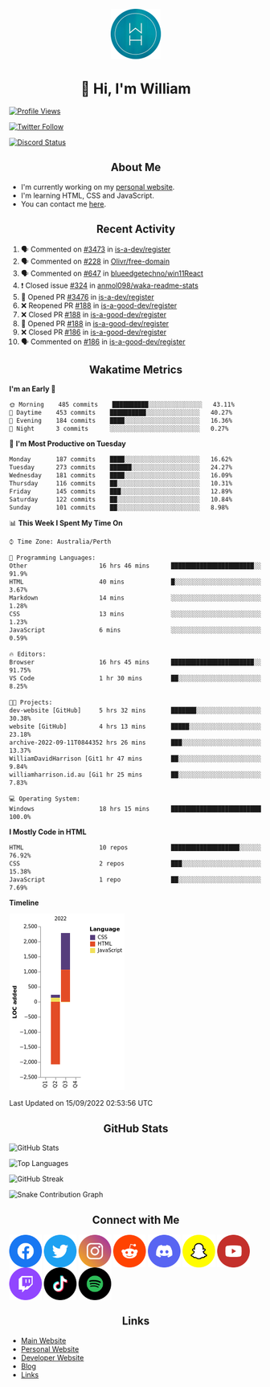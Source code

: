 <p align="center"><img src="https://github.com/williamdavidharrison/williamdavidharrison/blob/main/assets/logo.png" height="100" width="100"></p>

<h1 align="center">👋 Hi, I'm William</h1>

[![Profile Views](https://komarev.com/ghpvc/?username=williamdavidharrison&color=blue&style=for-the-badge)](https://github.com/williamdavidharrison)

[![Twitter Follow](https://img.shields.io/twitter/follow/WDHarrison09?color=1DA1F2&logo=twitter&style=for-the-badge)](https://twitter.com/intent/user?screen_name=wdharrison09)

[![Discord Status](https://dcbadge.vercel.app/api/shield/853158265466257448?theme=discord-inverted)](https://discord.com/users/853158265466257448)

<h2 align="center">About Me</h2>

* I'm currently working on my [personal website](https://github.com/williamdavidharrison/website).
* I'm learning HTML, CSS and JavaScript.
* You can contact me [here](https://contact.williamharrison.me).

<h2 align="center">Recent Activity</h2>

<!--START_SECTION:activity-->
1. 🗣 Commented on [#3473](https://github.com/is-a-dev/register/issues/3473) in [is-a-dev/register](https://github.com/is-a-dev/register)
2. 🗣 Commented on [#228](https://github.com/Olivr/free-domain/issues/228) in [Olivr/free-domain](https://github.com/Olivr/free-domain)
3. 🗣 Commented on [#647](https://github.com/blueedgetechno/win11React/issues/647) in [blueedgetechno/win11React](https://github.com/blueedgetechno/win11React)
4. ❗️ Closed issue [#324](https://github.com/anmol098/waka-readme-stats/issues/324) in [anmol098/waka-readme-stats](https://github.com/anmol098/waka-readme-stats)
5. 💪 Opened PR [#3476](https://github.com/is-a-dev/register/pull/3476) in [is-a-dev/register](https://github.com/is-a-dev/register)
6. ❌ Reopened PR [#188](https://github.com/is-a-good-dev/register/pull/188) in [is-a-good-dev/register](https://github.com/is-a-good-dev/register)
7. ❌ Closed PR [#188](https://github.com/is-a-good-dev/register/pull/188) in [is-a-good-dev/register](https://github.com/is-a-good-dev/register)
8. 💪 Opened PR [#188](https://github.com/is-a-good-dev/register/pull/188) in [is-a-good-dev/register](https://github.com/is-a-good-dev/register)
9. ❌ Closed PR [#186](https://github.com/is-a-good-dev/register/pull/186) in [is-a-good-dev/register](https://github.com/is-a-good-dev/register)
10. 🗣 Commented on [#186](https://github.com/is-a-good-dev/register/issues/186) in [is-a-good-dev/register](https://github.com/is-a-good-dev/register)
<!--END_SECTION:activity-->

<h2 align="center">Wakatime Metrics</h2>

<!--START_SECTION:waka-->
**I'm an Early 🐤** 

```text
🌞 Morning    485 commits    ██████████░░░░░░░░░░░░░░░   43.11% 
🌆 Daytime    453 commits    ██████████░░░░░░░░░░░░░░░   40.27% 
🌃 Evening    184 commits    ████░░░░░░░░░░░░░░░░░░░░░   16.36% 
🌙 Night      3 commits      ░░░░░░░░░░░░░░░░░░░░░░░░░   0.27%

```
📅 **I'm Most Productive on Tuesday** 

```text
Monday       187 commits    ████░░░░░░░░░░░░░░░░░░░░░   16.62% 
Tuesday      273 commits    ██████░░░░░░░░░░░░░░░░░░░   24.27% 
Wednesday    181 commits    ████░░░░░░░░░░░░░░░░░░░░░   16.09% 
Thursday     116 commits    ██░░░░░░░░░░░░░░░░░░░░░░░   10.31% 
Friday       145 commits    ███░░░░░░░░░░░░░░░░░░░░░░   12.89% 
Saturday     122 commits    ██░░░░░░░░░░░░░░░░░░░░░░░   10.84% 
Sunday       101 commits    ██░░░░░░░░░░░░░░░░░░░░░░░   8.98%

```


📊 **This Week I Spent My Time On** 

```text
⌚︎ Time Zone: Australia/Perth

💬 Programming Languages: 
Other                    16 hrs 46 mins      ███████████████████████░░   91.9% 
HTML                     40 mins             █░░░░░░░░░░░░░░░░░░░░░░░░   3.67% 
Markdown                 14 mins             ░░░░░░░░░░░░░░░░░░░░░░░░░   1.28% 
CSS                      13 mins             ░░░░░░░░░░░░░░░░░░░░░░░░░   1.23% 
JavaScript               6 mins              ░░░░░░░░░░░░░░░░░░░░░░░░░   0.59%

🔥 Editors: 
Browser                  16 hrs 45 mins      ███████████████████████░░   91.75% 
VS Code                  1 hr 30 mins        ██░░░░░░░░░░░░░░░░░░░░░░░   8.25%

🐱‍💻 Projects: 
dev-website [GitHub]     5 hrs 32 mins       ███████░░░░░░░░░░░░░░░░░░   30.38% 
website [GitHub]         4 hrs 13 mins       █████░░░░░░░░░░░░░░░░░░░░   23.18% 
archive-2022-09-11T0844352 hrs 26 mins       ███░░░░░░░░░░░░░░░░░░░░░░   13.37% 
WilliamDavidHarrison [Git1 hr 47 mins        ██░░░░░░░░░░░░░░░░░░░░░░░   9.84% 
williamharrison.id.au [Gi1 hr 25 mins        ██░░░░░░░░░░░░░░░░░░░░░░░   7.83%

💻 Operating System: 
Windows                  18 hrs 15 mins      █████████████████████████   100.0%

```

**I Mostly Code in HTML** 

```text
HTML                     10 repos            ███████████████████░░░░░░   76.92% 
CSS                      2 repos             ███░░░░░░░░░░░░░░░░░░░░░░   15.38% 
JavaScript               1 repo              ██░░░░░░░░░░░░░░░░░░░░░░░   7.69%

```


**Timeline**

![Chart not found](https://raw.githubusercontent.com/WilliamDavidHarrison/WilliamDavidHarrison/main/charts/bar_graph.png) 


 Last Updated on 15/09/2022 02:53:56 UTC
<!--END_SECTION:waka-->

<h2 align="center">GitHub Stats</h2>

![GitHub Stats](https://github-readme-stats.api.williamharrison.dev/api?username=williamdavidharrison&theme=algolia&show_icons=true&border_radius=8&count_private=true&include_all_commits=true)

![Top Languages](https://github-readme-stats.api.williamharrison.dev/api/top-langs/?username=williamdavidharrison&theme=algolia&layout=compact&border_radius=8)

![GitHub Streak](https://wh-github-readme-streak-stats.herokuapp.com/?user=WilliamDavidHarrison&theme=dark)

![Snake Contribution Graph](https://github.com/WilliamDavidHarrison/WilliamDavidHarrison/blob/output/github-contribution-grid-snake.svg)

<h2 align="center">Connect with Me</h2>

<a href="https://www.facebook.com/wdharrison09"><img align="center" src="assets/facebook.png" height="65" width="65" /></a>
<a href="https://twitter.com/wdharrison09"><img align="center" src="assets/twitter.png" height="65" width="65" /></a>
<a href="https://www.instagram.com/wdharrison09"><img align="center" src="assets/instagram.png" height="65" width="65" /></a>
<a href="https://www.reddit.com/u/williamdavidharrison"><img align="center" src="assets/reddit.png" height="65" width="65" /></a>
<a href="https://discord.com/users/853158265466257448"><img align="center" src="assets/discord.png" height="65" width="65" /></a>
<a href="https://snapchat.com/add/wdharrison09"><img align="center" src="assets/snapchat.png" height="65" width="65" /></a>
<a href="https://www.youtube.com/channel/UCzHwrpKSSMcnt-srjRqQqjg"><img align="center" src="assets/youtube.png" height="65" width="65" /></a>
<a href="https://www.twitch.tv/wdharrison09"><img align="center" src="assets/twitch.png" height="65" width="65" /></a>
<a href="https://www.tiktok.com/@wdharrison09"><img align="center" src="assets/tiktok.png" height="65" width="65" /></a>
<a href="https://open.spotify.com/user/4kteqc82me1u1vxevzly2azqs"><img align="center" src="assets/spotify.png" height="65" width="65" /></a>

<h2 align="center">Links</h2>

* [Main Website](https://williamharrison.xyz)
* [Personal Website](https://william.net.au)
* [Developer Website](https://williamharrison.dev)
* [Blog](https://www.williamharrison.blog)
* [Links](https://williamharrison.me)
